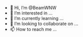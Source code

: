 - 👋 Hi, I’m @BeamWNW
- 👀 I’m interested in ...
- 🌱 I’m currently learning ...
- 💞️ I’m looking to collaborate on ...
- 📫 How to reach me ...

<!---
BeamKKug/BeamKKug is a ✨ special ✨ repository because its `README.md` (this file) appears on your GitHub profile.
You can click the Preview link to take a look at your changes.
--->

